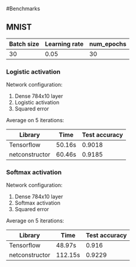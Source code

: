 #Benchmarks

## MNIST

Batch size | Learning rate | num_epochs
-----------|---------------|-----------
30 | 0.05 | 30

### Logistic activation

Network configuration:

1. Dense 784x10 layer
1. Logistic activation
1. Squared error

Average on 5 iterations:

Library | Time | Test accuracy
--------|------|--------------
Tensorflow | 50.16s | 0.9018
netconstructor | 60.46s | 0.9185

### Softmax activation

Network configuration:

1. Dense 784x10 layer
1. Softmax activation
1. Squared error

Average on 5 iterations:

Library | Time | Test accuracy
--------|------|--------------
Tensorflow | 48.97s | 0.916
netconstructor | 112.15s | 0.9229
